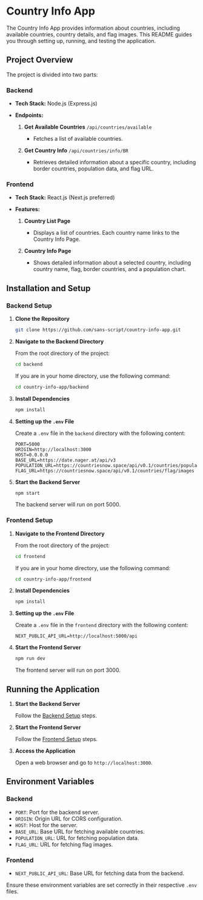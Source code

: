 # Country Info App

The Country Info App provides information about countries, including available countries, country details, and flag images. This README guides you through setting up, running, and testing the application.

## Project Overview

The project is divided into two parts:

### Backend

- **Tech Stack:** Node.js (Express.js)

- **Endpoints:**

  1. **Get Available Countries** `/api/countries/available`

     - Fetches a list of available countries.

  2. **Get Country Info** `/api/countries/info/BR`

     - Retrieves detailed information about a specific country, including border countries, population data, and flag URL.

### Frontend

- **Tech Stack:** React.js (Next.js preferred)

- **Features:**

  1. **Country List Page**

     - Displays a list of countries. Each country name links to the Country Info Page.

  2. **Country Info Page**

     - Shows detailed information about a selected country, including country name, flag, border countries, and a population chart.

## Installation and Setup

### Backend Setup

1. **Clone the Repository**

   ```bash
   git clone https://github.com/sans-script/country-info-app.git
   ```

2. **Navigate to the Backend Directory**

   From the root directory of the project:

   ```bash
   cd backend
   ```

   If you are in your home directory, use the following command:

   ```bash
   cd country-info-app/backend
   ```

3. **Install Dependencies**

   ```bash
   npm install
   ```

4. **Setting up the `.env` File**

   Create a `.env` file in the `backend` directory with the following content:

   ```
   PORT=5000
   ORIGIN=http://localhost:3000
   HOST=0.0.0.0
   BASE_URL=https://date.nager.at/api/v3
   POPULATION_URL=https://countriesnow.space/api/v0.1/countries/population
   FLAG_URL=https://countriesnow.space/api/v0.1/countries/flag/images
   ```

5. **Start the Backend Server**

   ```bash
   npm start
   ```

   The backend server will run on port 5000.

### Frontend Setup

1. **Navigate to the Frontend Directory**

   From the root directory of the project:

   ```bash
   cd frontend
   ```

   If you are in your home directory, use the following command:

   ```bash
   cd country-info-app/frontend
   ```

2. **Install Dependencies**

   ```bash
   npm install
   ```

3. **Setting up the `.env` File**

   Create a `.env` file in the `frontend` directory with the following content:

   ```
   NEXT_PUBLIC_API_URL=http://localhost:5000/api
   ```

4. **Start the Frontend Server**

   ```bash
   npm run dev
   ```

   The frontend server will run on port 3000.

## Running the Application

1. **Start the Backend Server**

   Follow the [Backend Setup](#backend-setup) steps.

2. **Start the Frontend Server**

   Follow the [Frontend Setup](#frontend-setup) steps.

3. **Access the Application**

   Open a web browser and go to `http://localhost:3000`.

## Environment Variables

### Backend

- `PORT`: Port for the backend server.
- `ORIGIN`: Origin URL for CORS configuration.
- `HOST`: Host for the server.
- `BASE_URL`: Base URL for fetching available countries.
- `POPULATION_URL`: URL for fetching population data.
- `FLAG_URL`: URL for fetching flag images.

### Frontend

- `NEXT_PUBLIC_API_URL`: Base URL for fetching data from the backend.

Ensure these environment variables are set correctly in their respective `.env` files.
